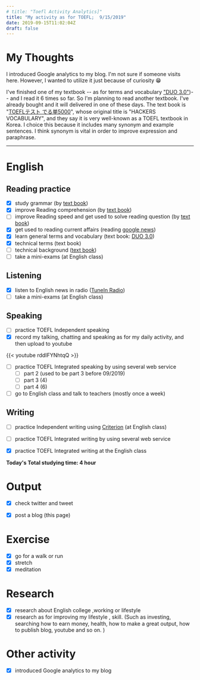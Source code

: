 ```yaml
---
# title: "Toefl Activity Analytics]"
title: "My activity as for TOEFL;  9/15/2019"
date: 2019-09-15T11:02:04Z
draft: false
---
```


# My Thoughts


I introduced Google analytics to my blog. I'm not sure if someone visits here. However, I wanted to utilize it just because of curiosity 😁

I've finished one of my textbook -- as for terms and vocabulary ["DUO 3.0"](https://www.amazon.co.jp/dp/4900790052/))-- and I read it 6 times so far. So I'm planning to read another textbook. I've already bought and it will delivered in one of these days. The text book is "[TOEFLテスト でる単5000](https://www.amazon.co.jp/dp/4866390611/)", whose original title is "HACKERS VOCABULARY", and they say it is very well-known as a TOEFL textbook in Korea. I choice this because it includes many synonym and example sentences. I think synonym is vital in order to improve expression and paraphrase. 













------



# English

## Reading practice

- [x] study grammar (by [text book](https://www.amazon.co.jp/dp/4896808371/))
- [x] improve Reading  comprehension (by [text book](https://www.amazon.co.jp/dp/4010323310/))
- [ ] improve Reading speed and get used to solve reading question (by [text book](https://www.amazon.co.jp/dp/4862902014/))
- [x] get used to reading current affairs (reading [google news](https://news.google.com/))
- [x] learn general terms and  vocabulary (text book: [DUO 3.0](https://www.amazon.co.jp/dp/4900790052/))
- [x] technical terms (text book)
- [ ] technical background ([text book](https://www.amazon.co.jp/dp/B010F8HNT2/))
- [ ] take a mini-exams (at English class)

## Listening

- [x] listen to English news in radio ([TuneIn Radio](https://tunein.com))
- [ ] take a mini-exams (at English class)

## Speaking

- [ ] practice TOEFL Independent speaking
- [x] record my talking, chatting and speaking as for my daily activity, and then upload to youtube

{{< youtube rddIFYNhtqQ >}}

- [ ] practice TOEFL Integrated speaking  by using several web service
  - [ ] part 2 (used to be part 3 before 09/2019)
  - [ ] part 3 (4)
  - [ ] part 4 (6)
- [ ] go to English class and talk to teachers (mostly once a week)

## Writing

- [ ] practice Independent writing using [Criterion](https://criterion.ets.org/criterion/default.aspx) (at English class)
- [ ] practice TOEFL Integrated writing by using several web service
- [x] practice TOEFL Integrated writing at the English class



**Today's Total studying time:    4  hour**



# Output

- [x] check twitter and tweet
- [x] post a blog (this page)



# Exercise

- [x] go for a walk or run
- [x] stretch
- [x] meditation

# Research

- [x] research about English college ,working or lifestyle
- [x] research as for improving my lifestyle , skill. (Such as investing, searching how to earn money, health, how to make a great output, how to publish blog, youtube and so on. )

# Other activity

- [x] introduced Google analytics to my blog

